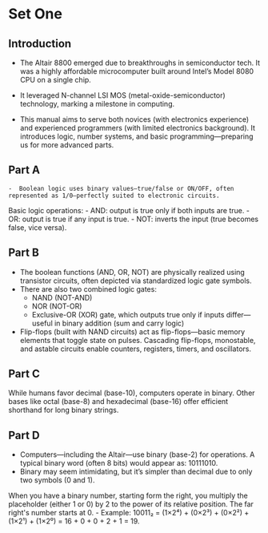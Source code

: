 # Set One

## Introduction

- The Altair 8800 emerged due to breakthroughs in semiconductor tech. It was a highly affordable microcomputer built around Intel’s Model 8080 CPU on a single chip.

- It leveraged N-channel LSI MOS (metal-oxide-semiconductor) technology, marking a milestone in computing.

- This manual aims to serve both novices (with electronics experience) and experienced programmers (with limited electronics background). It introduces logic, number systems, and basic programming—preparing us for more advanced parts.

## Part A

	-  Boolean logic uses binary values—true/false or ON/OFF, often represented as 1/0—perfectly suited to electronic circuits.
Basic logic operations:
	- AND: output is true only if both inputs are true.
	- OR: output is true if any input is true.
	- NOT: inverts the input (true becomes false, vice versa).


## Part B
- The boolean functions (AND, OR, NOT) are physically realized using transistor circuits, often depicted via standardized logic gate symbols.
- There are also two combined logic gates:
	- NAND (NOT-AND)
	- NOR (NOT-OR)
	- Exclusive-OR (XOR) gate, which outputs true only if inputs differ—useful in binary addition (sum and carry logic)
- Flip-flops (built with NAND circuits) act as flip-flops—basic memory elements that toggle state on pulses. Cascading flip-flops, monostable, and astable circuits enable counters, registers, timers, and oscillators.
## Part C
While humans favor decimal (base-10), computers operate in binary. Other bases like octal (base-8) and hexadecimal (base-16) offer efficient shorthand for long binary strings.

## Part D

- Computers—including the Altair—use binary (base-2) for operations. A typical binary word (often 8 bits) would appear as: 10111010. 
- Binary may seem intimidating, but it’s simpler than decimal due to only two symbols (0 and 1). 

When you have a binary number, starting form the right, you multiply the placeholder (either 1 or 0) by 2 to the power of its relative position. The far right's number starts at 0. 
	- Example: 10011₂ = (1×2⁴) + (0×2³) + (0×2²) + (1×2¹) + (1×2⁰) = 16 + 0 + 0 + 2 + 1 = 19.


